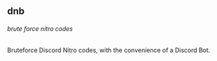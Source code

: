 ## dnb
###### brute force nitro codes
Bruteforce Discord Nitro codes, with the convenience of a Discord Bot.
